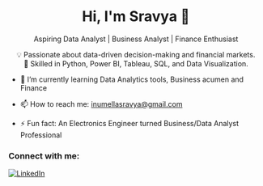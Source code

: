 <h1 align="center">Hi, I'm Sravya 👋</h1>
<p align="center">
  Aspiring Data Analyst | Business Analyst | Finance Enthusiast
</p>

<p align="center">
  💡 Passionate about data-driven decision-making and financial markets. <br>
  🚀 Skilled in Python, Power BI, Tableau, SQL, and Data Visualization.
</p>

- 🌱 I’m currently learning Data Analytics tools, Business acumen and Finance

- 📫 How to reach me: <a href="mailto:inumellasravya@gmail.com" style="color:blue; text-decoration:underline;">inumellasravya@gmail.com</a>

- ⚡ Fun fact: An Electronics Engineer turned Business/Data Analyst Professional

### Connect with me:

[![LinkedIn](https://img.shields.io/badge/LinkedIn-%230077B5.svg?style=for-the-badge&logo=linkedin&logoColor=white)](https://www.linkedin.com/in/sravya-inumella/)

